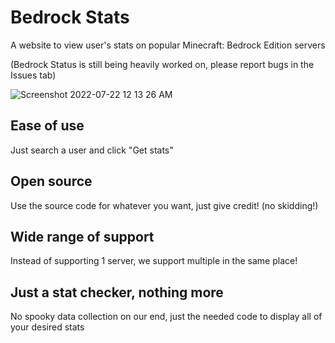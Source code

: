 # Bedrock Stats
A website to view user's stats on popular Minecraft: Bedrock Edition servers

(Bedrock Status is still being heavily worked on, please report bugs in the Issues tab)

![Screenshot 2022-07-22 12 13 26 AM](https://user-images.githubusercontent.com/71889427/180361099-849cd25d-0705-436a-b25b-72e5cb3d56ef.png)

## Ease of use
Just search a user and click "Get stats"

## Open source
Use the source code for whatever you want, just give credit! (no skidding!)

## Wide range of support
Instead of supporting 1 server, we support multiple in the same place!

## Just a stat checker, nothing more
No spooky data collection on our end, just the needed code to display all of your desired stats
